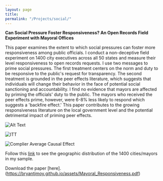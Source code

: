 ```yaml
---
layout: page
title: 
permalink: "/Projects/social/"
---
```


**Can Social Pressure Foster Responsiveness? An Open Records Field Experiment with Mayoral Offices**

  
<!-- +This paper examines the extent to which social pressures can foster more responsiveness among public officials. I conduct a non-deceptive field experiment on 1400 city executives across all 50 states and measure their level responsiveness to open records requests. I use two messages to prime social pressures. The first centers on the duty to be responsive to the public's request for transparency. The second treatment is grounded in the peer effects literature, which suggests that individuals will change their behavior in the face of peer monitoring or social accountability. I find no evidence that mayors are affected by priming the officials' duty to the public. The mayors who received the peer effects prime, however, were 6-8% less likely to respond and were also 17% slower at responding to requests. I explore potential explanations for this unexpected result and discuss rival hypotheses. This paper contributes to the growing responsiveness literature on the local government level and the potential detrimental impact of priming peer effects. + -->

This paper examines the extent to which social pressures can foster more responsiveness among public officials. I conduct a non-deceptive field experiment on 1400 city executives across all 50 states and measure their level responsiveness to open records requests. I use two messages to prime social pressures. The first treatment centers on the norm and duty to be responsive to the public's request for transparency. The second treatment is grounded in the peer effects literature, which suggests that individuals will change their behavior in the face of potential social sanctioning and accountability. I find no evidence that mayors are affected by priming the officials' duty to the public. The mayors who received the peer effects prime, however, were 6-8% less likely to respond which suggests a 'backfire effect.' This paper contributes to the growing responsiveness literature on the local government level and the potential detrimental impact of priming peer effects.


![Alt Text](https://bryantjmoy.github.io/assets/SocialPressureMayors.gif)


![](https://bryantjmoy.github.io/assets/ITT.png 'ITT')

![](https://bryantjmoy.github.io/assets/CACE.png 'Complier Average Causal Effect')

Follow this [link](http://bryantjmoy.github.io/assets/hov.html) to see the geographic distribution of the 1400 cities/mayors in my sample. 

Download the paper [here].(https://bryantjmoy.github.io/assets/Mayoral_Responsiveness.pdf)
